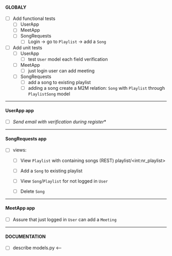 #### GLOBALY
- [ ] Add functional tests
  - [ ] UserApp
  - [ ] MeetApp
  - [ ] SongRequests
    - [ ] Login -> go to `Playlist` -> add a `Song`
- [ ] Add unit tests
  - [ ] UserApp
    - [ ] test `User` model each field verification
  - [ ] MeetApp
    - [ ] just login user can add meeting
  - [ ] SongRequests
    - [ ] add a song to existing playlist
    - [ ] adding a song create a M2M relation: `Song` with `Playlist` through `PlaylistSong` model

---
#### UserApp app
- [ ] *Send email with verification during register**

---
#### SongRequests app
- [ ] views:
  - [ ] View `Playlist` with containing songs (REST) playlist/\<int:nr_playlist>
  - [ ] Add a `Song` to existing playlist
  - [ ] View `Song`/`Playlist` for not logged in `User`
  - [ ] Delete `Song`


---
#### MeetApp app
- [ ] Assure that just logged in `User` can add a `Meeting`


---
#### DOCUMENTATION

- [ ] describe models.py <--